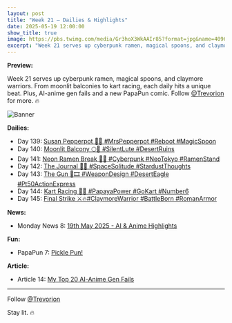 ```yaml
---
layout: post
title: "Week 21 – Dailies & Highlights"
date: 2025-05-19 12:00:00
show_title: true
image: https://pbs.twimg.com/media/Gr3hoX3WkAAIr85?format=jpg&name=4096x4096
excerpt: "Week 21 serves up cyberpunk ramen, magical spoons, and claymore warriors. From moonlit balconies to kart racing, each daily hits a unique beat. Plus, AI-anime gen fails and a new PapaPun comic. Follow @Trevorion for more. 🔥"
---
```

  
**Preview:**  
  
Week 21 serves up cyberpunk ramen, magical spoons, and claymore warriors. From moonlit balconies to kart racing, each daily hits a unique beat. Plus, AI-anime gen fails and a new PapaPun comic. Follow [@Trevorion](https://x.com/Trevorion) for more. 🔥
  
![Banner](https://pbs.twimg.com/media/Gr3hoX3WkAAIr85?format=jpg&name=4096x4096)
  
**Dailies:**
- Day 139: [Susan Pepperpot 🥄✨ #MrsPepperpot #Reboot #MagicSpoon](https://x.com/Trevorion/status/1924564481499082896)
- Day 140: [Moonlit Balcony 🌕🎼 #SilentLute #DesertRuins](https://x.com/Trevorion/status/1924871071246737872)
- Day 141: [Neon Ramen Break 🍜🌃 #Cyberpunk #NeoTokyo #RamenStand](https://x.com/Trevorion/status/1925221454095725041)
- Day 142: [The Journal 📓🌌 #SpaceSolitude #StardustThoughts](https://x.com/Trevorion/status/1925594197693784572)
- Day 143: [The Gun 🔫🎞️ #WeaponDesign #DesertEagle #Pt50ActionExpress](https://x.com/Trevorion/status/1925876122450862301)
- Day 144: [Kart Racing 🏁🍊 #PapayaPower #GoKart #Number6 ](https://x.com/Trevorion/status/1926336991605457054)
- Day 145: [Final Strike ⚔️🔥#ClaymoreWarrior #BattleBorn #RomanArmor](https://x.com/Trevorion/status/1926691772077326775)

**News:**  
- Monday News 8: [19th May 2025 - AI & Anime Highlights](https://x.com/Trevorion/status/1924430335078498795)

**Fun:**  
- PapaPun 7: [Pickle Pun!](https://x.com/Trevorion/status/1924677974063747311/photo/1)

**Article:**  
- Article 14: [My Top 20 AI-Anime Gen Fails](https://x.com/Trevorion/status/1925132622247665689)

---
Follow [@Trevorion](https://x.com/Trevorion)

Stay lit. 🔥
